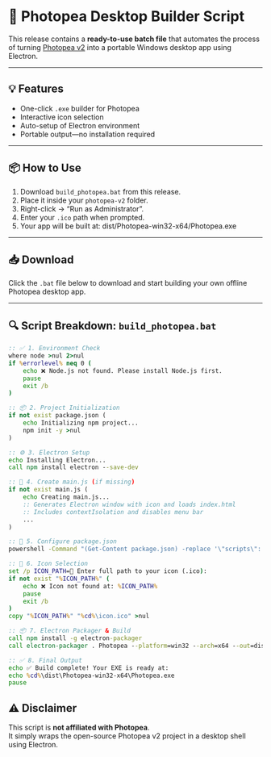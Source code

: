 # 🚀 Photopea Desktop Builder Script

This release contains a **ready-to-use batch file** that automates the process of turning [Photopea v2](https://gitflic.ru/project/photopea-v2/photopea-v-2) into a portable Windows desktop app using Electron.

---

## 💡 Features
- One-click `.exe` builder for Photopea
- Interactive icon selection
- Auto-setup of Electron environment
- Portable output—no installation required

---

## 📦 How to Use
1. Download `build_photopea.bat` from this release.
2. Place it inside your `photopea-v2` folder.
3. Right-click → “Run as Administrator”.
4. Enter your `.ico` path when prompted.
5. Your app will be built at:
dist/Photopea-win32-x64/Photopea.exe

---

## 📥 Download
Click the `.bat` file below to download and start building your own offline Photopea desktop app.

---

## 🔍 Script Breakdown: `build_photopea.bat`

```bat
:: ✅ 1. Environment Check
where node >nul 2>nul
if %errorlevel% neq 0 (
    echo ❌ Node.js not found. Please install Node.js first.
    pause
    exit /b
)

:: 📦 2. Project Initialization
if not exist package.json (
    echo Initializing npm project...
    npm init -y >nul
)

:: ⚙️ 3. Electron Setup
echo Installing Electron...
call npm install electron --save-dev

:: 🧠 4. Create main.js (if missing)
if not exist main.js (
    echo Creating main.js...
    :: Generates Electron window with icon and loads index.html
    :: Includes contextIsolation and disables menu bar
    ...
)

:: 📝 5. Configure package.json
powershell -Command "(Get-Content package.json) -replace '\"scripts\": \{[^}]*\}', '\"scripts\": {\"start\": \"electron .\"}' | Set-Content package.json"

:: 🎨 6. Icon Selection
set /p ICON_PATH=💠 Enter full path to your icon (.ico):
if not exist "%ICON_PATH%" (
    echo ❌ Icon not found at: %ICON_PATH%
    pause
    exit /b
)
copy "%ICON_PATH%" "%cd%\icon.ico" >nul

:: 📦 7. Electron Packager & Build
call npm install -g electron-packager
call electron-packager . Photopea --platform=win32 --arch=x64 --out=dist --overwrite --icon=icon.ico

:: ✅ 8. Final Output
echo ✅ Build complete! Your EXE is ready at:
echo %cd%\dist\Photopea-win32-x64\Photopea.exe
pause
```

## ⚠️ Disclaimer
This script is **not affiliated with Photopea**.  
It simply wraps the open-source Photopea v2 project in a desktop shell using Electron.


